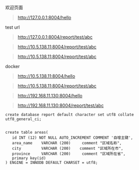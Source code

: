
欢迎页面
> http://127.0.0.1:8004/hello

test url
> http://127.0.0.1:8004/report/test/abc

> http://10.5.138.11:8004/report/test/abc

> http://10.5.138.11:8004/report/test/abc


docker
> http://10.5.138.11:8004/hello

> http://10.5.138.11:8004/report/test/abc

> http://192.168.11.130:8004/hello

> http://192.168.11.130:8004/report/test/abc


```
create database report default character set utf8 collate utf8_general_ci;


create table areas(
   id INT (12) NOT NULL AUTO_INCREMENT COMMENT '自增主键',
   area_name    VARCHAR (200)     comment "区域名称",
   city         VARCHAR (200)    comment "区域所在市",
   province     VARCHAR (200)     comment "区域所在省",
   primary key(id)
) ENGINE = INNODB DEFAULT CHARSET = utf8;
```
















